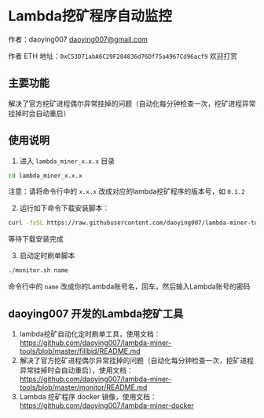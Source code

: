 # Lambda挖矿程序自动监控

作者：daoying007 <daoying007@gmail.com>

作者 ETH 地址：`0xC53D71abA6C29F284836d76Df75a4967Cd96acf9` 欢迎打赏

## 主要功能
解决了官方挖矿进程偶尔异常挂掉的问题（自动化每分钟检查一次，挖矿进程异常挂掉时会自动重启）


## 使用说明

1. 进入 `lambda_miner_x.x.x` 目录
```bash
cd lambda_miner_x.x.x
```
注意：请将命令行中的 `x.x.x` 改成对应的lambda挖矿程序的版本号，如 `0.1.2`

2. 运行如下命令下载安装脚本：
```bash
curl -fsSL https://raw.githubusercontent.com/daoying007/lambda-miner-tools/master/monitor/install.sh | bash
```
等待下载安装完成


3. 启动定时刷单脚本
```bash
./monitor.sh name
```
命令行中的 `name` 改成你的Lambda账号名，回车，然后输入Lambda账号的密码



## daoying007 开发的Lambda挖矿工具

1. lambda挖矿自动化定时刷单工具，使用文档：https://github.com/daoying007/lambda-miner-tools/blob/master/fillbid/README.md
2. 解决了官方挖矿进程偶尔异常挂掉的问题（自动化每分钟检查一次，挖矿进程异常挂掉时会自动重启），使用文档：https://github.com/daoying007/lambda-miner-tools/blob/master/monitor/README.md
3. Lambda 挖矿程序 docker 镜像，使用文档：https://github.com/daoying007/lambda-miner-docker